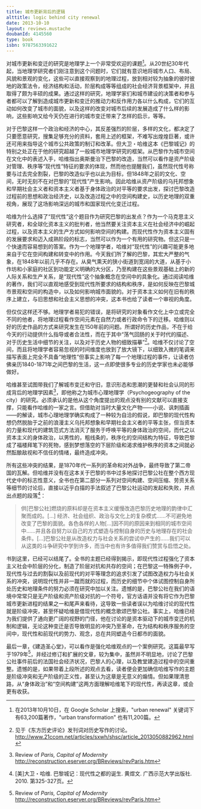 ```yaml
---
title: 城市更新背后的逻辑
alttitle: logic behind city renewal
date: 2013-10-10
layout: reviews.mustache
doubanId: 4145560
type: book
isbn: 9787563391622
---
```


对城市更新和变迁的研究是地理学上一个非常受欢迎的课题[^1]。从20世纪30年代起，当地理学研究者们刚注意到这个问题时，它们就有意识地将城市人口、布局、风貌和景观的变化，这些可以直接观察到的地理过程，放到相对较为抽象的彼时彼地的政策法令，经济结构和活动，阶层构成等等组成的社会经济背景框架中，并且取得了颇为丰硕的成果。通过这样的研究，地理学家们和城市建设的决策者和参与者都可以了解到造成城市更新和变迁的推动力和反作用力各以什么构成，它们的互动如何改变了城市的面貌，以及这样的改变对城市后续的发展造成了什么样的影响，这些影响又给今天仍在进行的城市变迁带来了怎样的启示，等等。

对于巴黎这样一个政治和经济的中心，其反差强烈的阶层，多样的文化，都决定了只要愿意研究，搜集足够充分的资料，套用上述的框架，不难写出煌煌巨著，或许还可用来指导这个城市公共政策的制订和改革。但大卫・哈维这本《巴黎城记》的特别之处正在于他的研究超越了一般城市地理学研究的框架。从巴黎作为城市空间在文化中的表述入手，哈维指出奥斯曼治下巴黎的改造，当然可以看作是资产阶级对管理、秩序等“现代性”特征的要求的体现，然而他也提醒我们，虽然现代性号称要与过去完全割裂，巴黎的改造似乎也以此为目标，但1848年之前的文化、空间，无时无刻不在对巴黎的“现代性”产生影响。因此哈维从资产阶级的乌托邦想象和早期社会主义者和资本主义者基于身体政治的对平等的要求出发，探讨巴黎改造过程前的思想和政治经济史，以及改造过程之中的空间构建史，以历史地理的双重视角，展现了这场影响深远的城市和国家现代化变迁过程。

哈维为什么选择了“现代性”这个题目作为研究巴黎的出发点？作为一个马克思主义研究者，和全球化资本主义的批判者，他当然要关注资本主义在社会经济中的崛起过程，以及资本主义的生产方式如何影响空间的构建。而现代性作为资本主义固有的发展要求和迈入成熟阶段的标志，当然可以作为一个有用的研究物。但这只是一个快速而容易想到的答案。作为一个地理学者，哈维对“现代性”的兴趣可能更多地来自于它在空间构建和转变中的作用。今天我们所了解的巴黎，其宏大严整的气象，在1848年以前几乎不存在。从臭气熏天的狭小街道到宽阔的大道，从基于小作坊和小家庭的社区到功能定义明确的大分区，乃至构建在这些景观基础上的新的人际关系和生产关系，是“现代性”这个抽象概念在空间中的具象化。通过阅读哈维的著作，我们可以直观地感受到现代性所要求的结构和秩序，是如何反映在巴黎城市景观和空间的构造中，以及如何影响城市面貌的。对于资本主义如何在旧有的秩序上建立，与旧思想和社会主义思想的冲突，这本书也给了读者一个审视的角度。

但仅仅这样还不够。地理学者易犯的错误，是将研究的对象看作文化上中立或完全不同的他者，将地理过程看作空间元素在自然力或者行政命令下的迁移。哈维则以好的历史作品的方式来研究发生在150年前的问题。所谓好的历史作品，不在于给今天的行动提供什么指导或者合法性，而在于其中“荡气回肠的关于时代的描述、对于历史生活中细节的关注，以及对于历史人物的细致描摹”[^2]。哈维不仅讨论了空间，而且将地理学者容易忽视的时间维度也放到了放大镜下，以细致入微的笔调来描写表面上完全不具备“地理性”但事实上影响了每一个地理过程的事件，让读者仿佛亲历1840-1871年之间巴黎的生活，这一点即使很多专业的历史学家也未必能够做好。

哈维甚至试图带我们了解城市变迁和守旧，意识形态和思潮的更替和社会认同的形成背后的地理学因素[^3]，即他称之为城市心理地理学（Psychogeography of the city）的研究。必须承认的是他从这个角度提出的观点没有别的文献可以直接支撑，只能看作哈维的一家之言。但借助对当时大量文化产物——小说、讽刺插画——的解读，城市心理地理学确实构成了一种较为自洽的假说，即巴黎的现代性构想仍然脱胎于之前的浪漫主义乌托邦想象和早期社会主义者的平等主张，但当资本的力量和现代的建筑范式方法消灭了服务于呼唤平等的身体政治的空间，而代之以资本主义的身体政治，以男性的，粗线条的，秩序化的空间结构为特征，导致巴黎成了福楼拜笔下的死物，感到梦想落空的下层阶级和渴求维护秩序的资本之间就必然酝酿敌视和不信任的情绪，最终造成冲突。

所有这些冲突的结果，是1870年代一系列的革命和对外战争，最终导致了第二帝国的瓦解。但哈维并没有在这本关于巴黎的书中过多地探讨巴黎公社在整个西方现代史中的标志性意义，全书也在第二部分一系列对空间构建、空间压缩、劳资关系等细节的讨论后，直接以近乎白描的手法叙述了巴黎公社运动的发起和失败，并点出点题的段落[^4]：

> 供[巴黎公社]燃烧的原料却是在资本主义缓慢改造巴黎历史地理的韵律中汇聚而成的。[...] 经济、社会组织、政治与文化上的复杂模式……不可避免地改变了巴黎的面貌。各色各样的人物[...]因不同的原因来到相同的城市空间中……并且各自努力以自己的方式塑造与控制自身的历史与地理存在的社会条件。[...]巴黎公社是从改造权力与社会关系的尝试中产生的……我们可以从这类的斗争研究中学到许多，而当中也有许多值得我们赞赏与启悟之处。

书到这里，已经可以结尾了。全书的主题已经得到揭示，即现代性过程强化了资本主义社会中阶层的分化，制造了阶层对抗和共存的空间；在巴黎这一特殊例子中，现代性与过去的割裂以及前现代的对平等理念的追求引发了试图改造权力与社会关系的冲突，说明现代性并非一蹴而就的过程，而历史的细节中个体试图控制自身所处历史和地理条件的努力必须在研究中加以关注。遗憾的是，巴黎公社在我们的语境中常常只是无产阶级和资产阶级对抗的一个符号，官方话语并没有将它作为巴黎城市更新进程的结果之一和尾声来看待，这导致一些读者误以为哈维讨论的现代性就是阶级冲突，甚至怀疑哈维是借现代性的概念歌颂巴黎公社。事实上，哈维已经为我们提供了通向更广阔的视野的门径，他在讨论的是资本驱动下的城市变迁的机制和逻辑，无论这种变迁是否导致明显的冲突乃至革命，在为结构和秩序服务的空间中，现代性和前现代的势力、观念，总在共同塑造今日都市的面貌。

最后一章，《建造圣心堂》，可以看作是强化哈维观点的一个案例研究。这篇最早写于1979年[^3]，并经过修订和扩展的文章，较为集中，虽然并不明显地，讨论了巴黎公社事件前后的法国社会经济状况，巴黎人的心理，以及教堂建造过程中的空间重整。遗憾的是，如果带着上段所述的观点去看，读者便会更加确信哈维写作的主题是阶级冲突和无产阶级的正义性，甚至认为这章是无意义的煽情。但如果理清思路，从“身体政治”和“空间构建”这两方面理解哈维笔下的现代性，再读这章，或会更有收获。

[^1]: 在2013年10月10日，在 Google Scholar 上搜索，"urban renewal" 关键词下有63,200篇著作，"urban transformation" 也有11,200篇。
[^2]: 见于《东方历史评论》发刊词对历史写作的讨论。<http://www.21ccom.net/articles/sxwh/shsc/article_2013050882962.html>
[^3]: Review of *Paris, Capital of Modernity* <http://reconstruction.eserver.org/BReviews/revParis.htm>
[^4]: [美]大卫・哈维. 巴黎城记：现代性之都的诞生. 黄煜文. 广西示范大学出版社. 2010. 第325-327页。 
